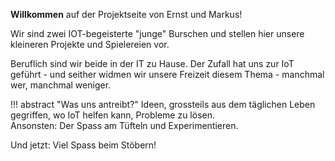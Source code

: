 <strong>Willkommen</strong> auf der Projektseite von Ernst und Markus!

Wir sind zwei IOT-begeisterte "junge" Burschen und stellen hier unsere kleineren Projekte und Spielereien vor.

Beruflich sind wir beide in der IT zu Hause. Der Zufall hat uns zur IoT geführt - und seither widmen wir unsere Freizeit diesem Thema - manchmal wer, manchmal weniger.

!!! abstract "Was uns antreibt?"
    Ideen, grossteils aus dem täglichen Leben gegriffen, wo IoT helfen kann, Probleme zu lösen.<br>
    Ansonsten: Der Spass am Tüfteln und Experimentieren.

Und jetzt: Viel Spass beim Stöbern!